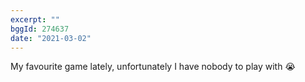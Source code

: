 ```yaml
---
excerpt: ""
bggId: 274637
date: "2021-03-02"
---
```


My favourite game lately, unfortunately I have nobody to play with 😭
